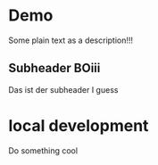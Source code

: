 # Demo


Some plain text as a description!!!
## Subheader BOiii

Das ist der subheader I guess

# local development

Do something cool
